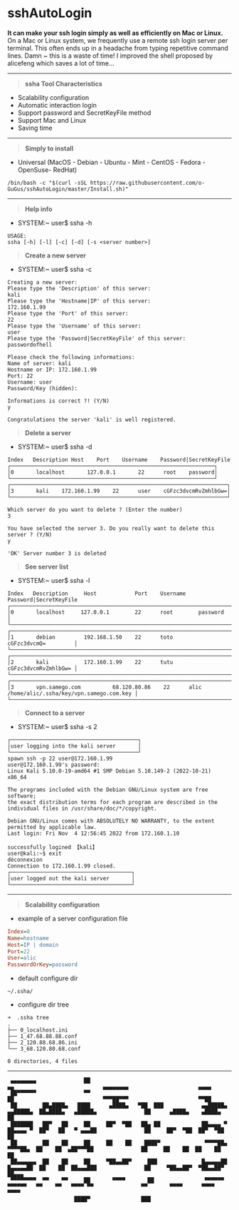 # sshAutoLogin

**It can make your ssh login simply as well as efficiently on Mac or Linux.**
On a Mac or Linux system, we frequently use a remote ssh login server per terminal.
This often ends up in a headache from typing repetitive command lines.
Damn ~ this is a waste of time!
I improved the shell proposed by alicefeng which saves a lot of time...

___

> **ssha Tool Characteristics**
- Scalability configuration
- Automatic interaction login
- Support password and SecretKeyFile method
- Support Mac and Linux
- Saving time

___

> **Simply to install**
- Universal (MacOS - Debian - Ubuntu - Mint - CentOS - Fedora - OpenSuse- RedHat)
~~~shell
/bin/bash -c "$(curl -sSL https://raw.githubusercontent.com/o-GuGus/sshAutoLogin/master/Install.sh)"
~~~

___

> **Help info**
- SYSTEM:~ user$ ssha -h
~~~shell
USAGE:
ssha [-h] [-l] [-c] [-d] [-s <server number>]
~~~

> **Create a new server**
- SYSTEM:~ user$ ssha -c
~~~shell
Creating a new server:
Please type the 'Description' of this server:
kali
Please type the 'Hostname|IP' of this server:
172.160.1.99
Please type the 'Port' of this server:
22
Please type the 'Username' of this server:
user
Please type the 'Password|SecretKeyFile' of this server:
passwordofhell

Please check the following informations:
Name of server: kali 
Hostname or IP: 172.160.1.99 
Port: 22 
Username: user 
Password/Key (hidden):  

Informations is correct ?! (Y/N)
y

Congratulations the server 'kali' is well registered.
~~~

> **Delete a server**
- SYSTEM:~ user$ ssha -d
~~~shell
Index	Description	Host	Port	Username	Password|SecretKeyFile
┌────────────────────────────────────────────────────────────────┐
│0       localhost       127.0.0.1       22      root    password│
└────────────────────────────────────────────────────────────────┘
┌────────────────────────────────────────────────────────────────────┐
│3       kali    172.160.1.99    22      user    cGFzc3dvcmRvZmhlbGw=│
└────────────────────────────────────────────────────────────────────┘

Which server do you want to delete ? (Enter the number)
3

You have selected the server 3. Do you really want to delete this server ? (Y/N)
y

'OK' Server number 3 is deleted
~~~

> **See server list**
- SYSTEM:~ user$ ssha -l
~~~shell
Index	Description		Host			Port	Username    Password|SecretKeyFile
┌────────────────────────────────────────────────────────────────────────────────┐
│0       localhost     127.0.0.1      	22      root        password             │
└────────────────────────────────────────────────────────────────────────────────┘
┌────────────────────────────────────────────────────────────────────────────────┐
│1       debian  		192.168.1.50   	22      toto        cGFzc3dvcmQ=         │
└────────────────────────────────────────────────────────────────────────────────┘
┌────────────────────────────────────────────────────────────────────────────────┐
│2       kali  			172.160.1.99   	22      tutu        cGFzc3dvcmRvZmhlbGw= │
└────────────────────────────────────────────────────────────────────────────────┘
┌────────────────────────────────────────────────────────────────────────────────────────────────────────┐
│3       vpn.samego.com          68.120.80.86    22      alic    /home/alic/.ssha/key/vpn.samego.com.key │
└────────────────────────────────────────────────────────────────────────────────────────────────────────┘
~~~

> **Connect to a server**
- SYSTEM:~ user$ ssha -s 2
~~~shell
┌────────────────────────────────────────┐
│user logging into the kali server       │
└────────────────────────────────────────┘
spawn ssh -p 22 user@172.160.1.99
user@172.160.1.99's password: 
Linux Kali 5.10.0-19-amd64 #1 SMP Debian 5.10.149-2 (2022-10-21) x86_64

The programs included with the Debian GNU/Linux system are free software;
the exact distribution terms for each program are described in the
individual files in /usr/share/doc/*/copyright.

Debian GNU/Linux comes with ABSOLUTELY NO WARRANTY, to the extent
permitted by applicable law.
Last login: Fri Nov  4 12:56:45 2022 from 172.160.1.10

successfully logined 【kali】
user@kali:~$ exit
déconnexion
Connection to 172.160.1.99 closed.
┌──────────────────────────────────────┐
│user logged out the kali server       │
└──────────────────────────────────────┘
~~~

___

> **Scalability configuration**
- example of a server configuration file
~~~ini
Index=0
Name=hostname
Host=IP | domain
Port=22
User=alic
PasswordOrKey=password
~~~

- default configure dir
~~~shell
~/.ssha/
~~~

- configure dir tree
~~~shell
➜  .ssha tree
.
├── 0_localhost.ini
├── 1_47.68.88.88.conf
├── 2_120.88.68.86.ini
└── 3_68.120.80.68.conf

0 directories, 4 files
~~~

___

~~~shell                                                                                                                                                    
 ▄▄▄▄▄▄▄▄               ██                                                       ▄▄                            ▄▄▄▄▄▄▄▄                      ▄▄▄▄     
 ██▀▀▀▀▀▀               ▀▀                                                       ██                            ▀▀▀██▀▀▀                      ▀▀██     
 ██        ██▄████▄   ████      ▄████▄   ▀██  ███            ▄▄█████▄  ▄▄█████▄  ██▄████▄   ▄█████▄               ██      ▄████▄    ▄████▄     ██     
 ███████   ██▀   ██     ██     ██▀  ▀██   ██▄ ██             ██▄▄▄▄ ▀  ██▄▄▄▄ ▀  ██▀   ██   ▀ ▄▄▄██               ██     ██▀  ▀██  ██▀  ▀██    ██     
 ██        ██    ██     ██     ██    ██    ████▀              ▀▀▀▀██▄   ▀▀▀▀██▄  ██    ██  ▄██▀▀▀██               ██     ██    ██  ██    ██    ██     
 ██▄▄▄▄▄▄  ██    ██     ██     ▀██▄▄██▀     ███              █▄▄▄▄▄██  █▄▄▄▄▄██  ██    ██  ██▄▄▄███               ██     ▀██▄▄██▀  ▀██▄▄██▀    ██▄▄▄  
 ▀▀▀▀▀▀▀▀  ▀▀    ▀▀     ██       ▀▀▀▀       ██                ▀▀▀▀▀▀    ▀▀▀▀▀▀   ▀▀    ▀▀   ▀▀▀▀ ▀▀               ▀▀       ▀▀▀▀      ▀▀▀▀       ▀▀▀▀  
                     ████▀                ███                                                                                                         
~~~
